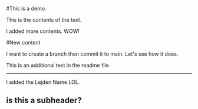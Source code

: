 #This is a demo. 

This is the contents of the text.

I added more contents. WOW!

#New content

I want to create a branch then commit it to main. Let's see how it does. 

This is an additional text in the readme file

----------------------------------------------------------------------
I added the Lejden Name LOL.

## is this a subheader?